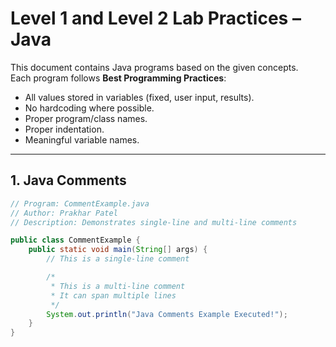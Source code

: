 # Level 1 and Level 2 Lab Practices – Java

This document contains Java programs based on the given concepts.  
Each program follows **Best Programming Practices**:

- All values stored in variables (fixed, user input, results).
- No hardcoding where possible.
- Proper program/class names.
- Proper indentation.
- Meaningful variable names.

---

## 1. Java Comments

```java
// Program: CommentExample.java
// Author: Prakhar Patel
// Description: Demonstrates single-line and multi-line comments

public class CommentExample {
    public static void main(String[] args) {
        // This is a single-line comment

        /*
         * This is a multi-line comment
         * It can span multiple lines
         */
        System.out.println("Java Comments Example Executed!");
    }
}
```
